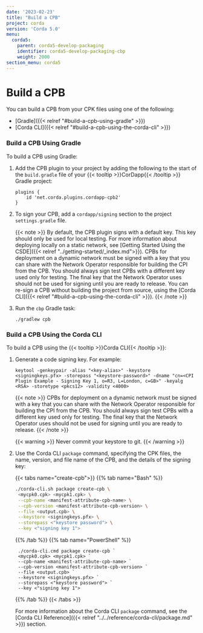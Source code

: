```yaml
---
date: '2023-02-23'
title: "Build a CPB"
project: corda
version: 'Corda 5.0'
menu:
  corda5:
    parent: corda5-develop-packaging
    identifier: corda5-develop-packaging-cbp
    weight: 2000
section_menu: corda5
---
```

# Build a CPB
You can build a CPB from your CPK files using one of the following:
* [Gradle]({{< relref "#build-a-cpb-using-gradle" >}})
* [Corda CLI]({{< relref "#build-a-cpb-using-the-corda-cli" >}})

### Build a CPB Using Gradle

To build a CPB using Gradle:

1. Add the CPB plugin to your project by adding the following to the start of the `build.gradle` file of your {{< tooltip >}}CorDapp{{< /tooltip >}} Gradle project:
   ```
   plugins {
       id 'net.corda.plugins.cordapp-cpb2'
   }
   ```

2. To sign your CPB, add a `cordapp/signing` section to the project `settings.gradle` file.

   {{< note >}}
By default, the CPB plugin signs with a default key. This key should only be used for local testing. For more information about deploying locally on a static network, see [Getting Started Using the CSDE]({{< relref "../getting-started/_index.md">}}).
CPBs for deployment on a dynamic network must be signed with a key that you can share with the Network Operator responsible for building the CPI from the CPB. 
You should always sign test CPBs with a different key used only for testing. The final key that the Network Operator uses should not be used for signing until you are ready to release. You can re-sign a CPB without building the project from source, using the [Corda CLI]({{< relref "#build-a-cpb-using-the-corda-cli" >}}).
   {{< /note >}}


3. Run the `cbp` Gradle task:
   ```
   ./gradlew cpb
   ```

### Build a CPB Using the Corda CLI

To build a CPB using the {{< tooltip >}}Corda CLI{{< /tooltip >}}:

1. Generate a code signing key. For example: 

   ```
   keytool -genkeypair -alias "<key-alias>" -keystore <signingkeys.pfx> -storepass "<keystore-password>" -dname "cn=<CPI Plugin Example - Signing Key 1, o=R3, L=London, c=GB>" -keyalg <RSA> -storetype <pkcs12> -validity <4000>
   ```
   {{< note >}}
CPBs for deployment on a dynamic network must be signed with a key that you can share with the Network Operator responsible for building the CPI from the CPB. 
You should always sign test CPBs with a different key used only for testing. The final key that the Network Operator uses should not be used for signing until you are ready to release.
   {{< /note >}}

   {{< warning >}}
   Never commit your keystore to git.
   {{< /warning >}}

2. Use the Corda CLI `package` command, specifying the CPK files, the name, version, and file name of the CPB, and the details of the signing key:

   {{< tabs name="create-cpb">}}
   {{% tab name="Bash" %}}
   ```sh
   ./corda-cli.sh package create-cpb \
    <mycpk0.cpk> <mycpk1.cpk> \
    --cpb-name <manifest-attribute-cpb-name> \
    --cpb-version <manifest-attribute-cpb-version> \
    --file <output.cpb> \
    --keystore <signingkeys.pfx> \
    --storepass <"keystore password"> \
    --key <"signing key 1">
   ```
   {{% /tab %}}
   {{% tab name="PowerShell" %}}
   ```shell
    ./corda-cli.cmd package create-cpb `
    <mycpk0.cpk> <mycpk1.cpk> `
    --cpb-name <manifest-attribute-cpb-name> `
    --cpb-version <manifest-attribute-cpb-version> `
    --file <output.cpb> `
    --keystore <signingkeys.pfx> `
    --storepass <"keystore password"> `
    --key <"signing key 1">
   ```
   {{% /tab %}}
   {{< /tabs >}}

   For more information about the Corda CLI `package` command, see the [Corda CLI Reference]({{< relref "../../reference/corda-cli/package.md" >}}) section.